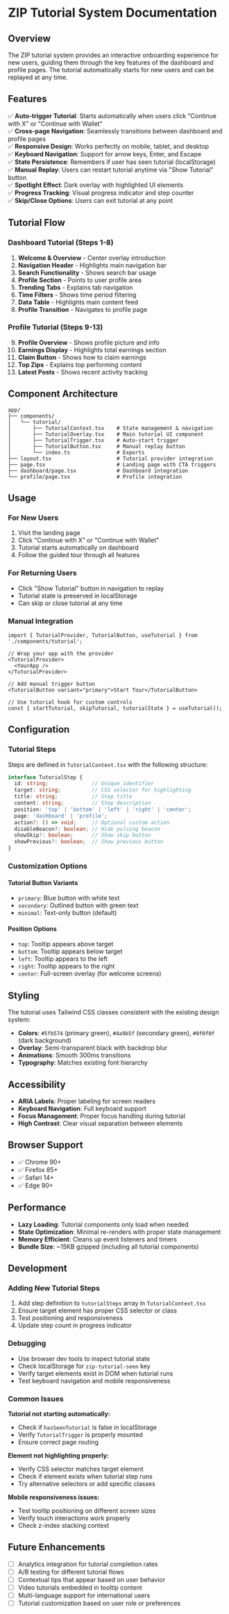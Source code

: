 # ZIP Tutorial System Documentation

## Overview

The ZIP tutorial system provides an interactive onboarding experience for new users, guiding them through the key features of the dashboard and profile pages. The tutorial automatically starts for new users and can be replayed at any time.

## Features

✅ **Auto-trigger Tutorial**: Starts automatically when users click "Continue with X" or "Continue with Wallet"  
✅ **Cross-page Navigation**: Seamlessly transitions between dashboard and profile pages  
✅ **Responsive Design**: Works perfectly on mobile, tablet, and desktop  
✅ **Keyboard Navigation**: Support for arrow keys, Enter, and Escape  
✅ **State Persistence**: Remembers if user has seen tutorial (localStorage)  
✅ **Manual Replay**: Users can restart tutorial anytime via "Show Tutorial" button  
✅ **Spotlight Effect**: Dark overlay with highlighted UI elements  
✅ **Progress Tracking**: Visual progress indicator and step counter  
✅ **Skip/Close Options**: Users can exit tutorial at any point  

## Tutorial Flow

### Dashboard Tutorial (Steps 1-8)
1. **Welcome & Overview** - Center overlay introduction
2. **Navigation Header** - Highlights main navigation bar
3. **Search Functionality** - Shows search bar usage
4. **Profile Section** - Points to user profile area
5. **Trending Tabs** - Explains tab navigation
6. **Time Filters** - Shows time period filtering
7. **Data Table** - Highlights main content feed
8. **Profile Transition** - Navigates to profile page

### Profile Tutorial (Steps 9-13)
9. **Profile Overview** - Shows profile picture and info
10. **Earnings Display** - Highlights total earnings section
11. **Claim Button** - Shows how to claim earnings
12. **Top Zips** - Explains top performing content
13. **Latest Posts** - Shows recent activity tracking

## Component Architecture

```
app/
├── components/
│   └── tutorial/
│       ├── TutorialContext.tsx    # State management & navigation
│       ├── TutorialOverlay.tsx    # Main tutorial UI component
│       ├── TutorialTrigger.tsx    # Auto-start trigger
│       ├── TutorialButton.tsx     # Manual replay button
│       └── index.ts               # Exports
├── layout.tsx                     # Tutorial provider integration
├── page.tsx                       # Landing page with CTA triggers
├── dashboard/page.tsx             # Dashboard integration
└── profile/page.tsx               # Profile integration
```

## Usage

### For New Users
1. Visit the landing page
2. Click "Continue with X" or "Continue with Wallet"
3. Tutorial starts automatically on dashboard
4. Follow the guided tour through all features

### For Returning Users
- Click "Show Tutorial" button in navigation to replay
- Tutorial state is preserved in localStorage
- Can skip or close tutorial at any time

### Manual Integration

```tsx
import { TutorialProvider, TutorialButton, useTutorial } from './components/tutorial';

// Wrap your app with the provider
<TutorialProvider>
  <YourApp />
</TutorialProvider>

// Add manual trigger button
<TutorialButton variant="primary">Start Tour</TutorialButton>

// Use tutorial hook for custom controls
const { startTutorial, skipTutorial, tutorialState } = useTutorial();
```

## Configuration

### Tutorial Steps
Steps are defined in `TutorialContext.tsx` with the following structure:

```typescript
interface TutorialStep {
  id: string;              // Unique identifier
  target: string;          // CSS selector for highlighting
  title: string;           // Step title
  content: string;         // Step description
  position: 'top' | 'bottom' | 'left' | 'right' | 'center';
  page: 'dashboard' | 'profile';
  action?: () => void;     // Optional custom action
  disableBeacon?: boolean; // Hide pulsing beacon
  showSkip?: boolean;      // Show skip button
  showPrevious?: boolean;  // Show previous button
}
```

### Customization Options

#### Tutorial Button Variants
- `primary`: Blue button with white text
- `secondary`: Outlined button with green text
- `minimal`: Text-only button (default)

#### Position Options
- `top`: Tooltip appears above target
- `bottom`: Tooltip appears below target
- `left`: Tooltip appears to the left
- `right`: Tooltip appears to the right
- `center`: Full-screen overlay (for welcome screens)

## Styling

The tutorial uses Tailwind CSS classes consistent with the existing design system:

- **Colors**: `#5fb574` (primary green), `#4a9b5f` (secondary green), `#0f0f0f` (dark background)
- **Overlay**: Semi-transparent black with backdrop blur
- **Animations**: Smooth 300ms transitions
- **Typography**: Matches existing font hierarchy

## Accessibility

- **ARIA Labels**: Proper labeling for screen readers
- **Keyboard Navigation**: Full keyboard support
- **Focus Management**: Proper focus handling during tutorial
- **High Contrast**: Clear visual separation between elements

## Browser Support

- ✅ Chrome 90+
- ✅ Firefox 85+
- ✅ Safari 14+
- ✅ Edge 90+

## Performance

- **Lazy Loading**: Tutorial components only load when needed
- **State Optimization**: Minimal re-renders with proper state management
- **Memory Efficient**: Cleans up event listeners and timers
- **Bundle Size**: ~15KB gzipped (including all tutorial components)

## Development

### Adding New Tutorial Steps

1. Add step definition to `tutorialSteps` array in `TutorialContext.tsx`
2. Ensure target element has proper CSS selector or class
3. Test positioning and responsiveness
4. Update step count in progress indicator

### Debugging

- Use browser dev tools to inspect tutorial state
- Check localStorage for `zip-tutorial-seen` key
- Verify target elements exist in DOM when tutorial runs
- Test keyboard navigation and mobile responsiveness

### Common Issues

**Tutorial not starting automatically:**
- Check if `hasSeenTutorial` is false in localStorage
- Verify `TutorialTrigger` is properly mounted
- Ensure correct page routing

**Element not highlighting properly:**
- Verify CSS selector matches target element
- Check if element exists when tutorial step runs
- Try alternative selectors or add specific classes

**Mobile responsiveness issues:**
- Test tooltip positioning on different screen sizes
- Verify touch interactions work properly
- Check z-index stacking context

## Future Enhancements

- [ ] Analytics integration for tutorial completion rates
- [ ] A/B testing for different tutorial flows
- [ ] Contextual tips that appear based on user behavior
- [ ] Video tutorials embedded in tooltip content
- [ ] Multi-language support for international users
- [ ] Tutorial customization based on user role or preferences